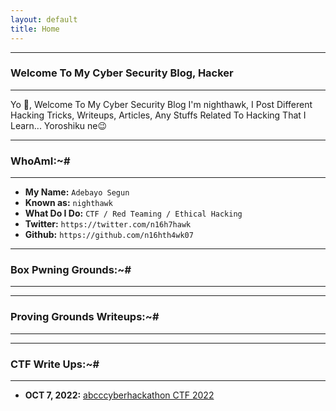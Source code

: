 ```yaml
---
layout: default
title: Home
---
```


* * *
### Welcome To My Cyber Security Blog,  Hacker
* * *

Yo 👋, Welcome To My Cyber Security Blog I'm nighthawk, I Post Different Hacking Tricks, Writeups, Articles, Any Stuffs Related To Hacking That I Learn... Yoroshiku ne😉

* * *
### WhoAmI:~#
* * *

- **My Name:**    `Adebayo Segun`
- **Known as:**   `nighthawk`
- **What Do I Do:**  `CTF / Red Teaming / Ethical Hacking`
- **Twitter:** `https://twitter.com/n16h7hawk`
- **Github:** `https://github.com/n16hth4wk07`

* * *
### **Box Pwning Grounds:~#**
* * *

* * *
### **Proving Grounds Writeups:~#**
* * *

* * *
### **CTF Write Ups:~#**
* * *


- **OCT 7, 2022:** [abcccyberhackathon CTF 2022](https://n16hth4wk07.github.io/posts/CTF/abcctf.html)
